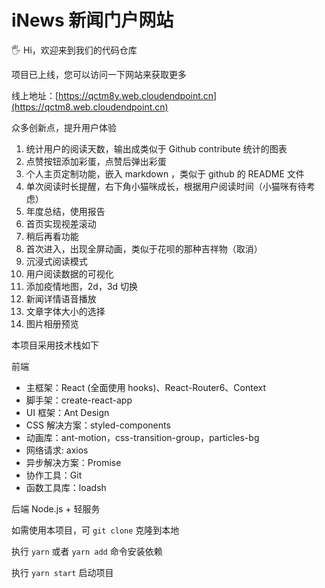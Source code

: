 # iNews 新闻门户网站

🖐 Hi，欢迎来到我们的代码仓库

项目已上线，您可以访问一下网站来获取更多

线上地址：[https://qctm8y.web.cloudendpoint.cn](https://qctm8.web.cloudendpoint.cn)

众多创新点，提升用户体验

1. 统计用户的阅读天数，输出成类似于 Github contribute 统计的图表
2. 点赞按钮添加彩蛋，点赞后弹出彩蛋
3. 个人主页定制功能，嵌入 markdown ，类似于 github 的 README 文件
4. 单次阅读时长提醒，右下角小猫咪成长，根据用户阅读时间（小猫咪有待考虑）
5. 年度总结，使用报告
6. 首页实现视差滚动
7. 稍后再看功能
8. 首次进入，出现全屏动画，类似于花呗的那种吉祥物（取消）
9. 沉浸式阅读模式
10. 用户阅读数据的可视化
11. 添加疫情地图，2d，3d 切换
12. 新闻详情语音播放
13. 文章字体大小的选择
14. 图片相册预览

本项目采用技术栈如下

前端

- 主框架：React (全面使用 hooks)、React-Router6、Context
- 脚手架：create-react-app
- UI 框架：Ant Design
- CSS 解决方案：styled-components
- 动画库：ant-motion，css-transition-group，particles-bg
- 网络请求: axios
- 异步解决方案：Promise
- 协作工具：Git
- 函数工具库：loadsh

后端 Node.js + 轻服务

如需使用本项目，可 `git clone` 克隆到本地

执行 `yarn` 或者 `yarn add` 命令安装依赖

执行 `yarn start` 启动项目
